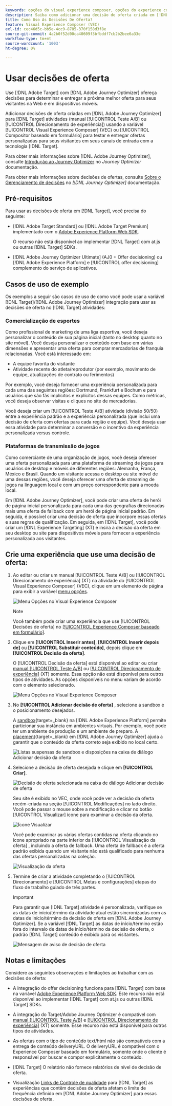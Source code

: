 ```yaml
---
keywords: opções do visual experience composer, opções do experience composer, opções de experiência, decisão da oferta, offer decisioning, ajo, jornada otimizer
description: Saiba como adicionar uma decisão de oferta criada em [!DNL Adobe Journey Optimizer] para uma atividade .
title: Como Uso As Decisões De Oferta?
feature: Visual Experience Composer (VEC)
exl-id: cec46d5c-bb5e-4cc9-8785-370f158d3f8e
source-git-commit: 4a2b0f52d00ca40609f3bfbddf7cb2b2bee6a33e
workflow-type: tm+mt
source-wordcount: '1003'
ht-degree: 0%

---
```


# Usar decisões de oferta

Use [!DNL Adobe Target] com [!DNL Adobe Journey Optimizer] ofereça decisões para determinar e entregar a próxima melhor oferta para seus visitantes na Web e em dispositivos móveis.

Adicionar decisões de oferta criadas em [!DNL Adobe Journey Optimizer] para [!DNL Target] atividades (manual [!UICONTROL Teste A/B] ou [!UICONTROL Direcionamento de experiência]) usando a variável [!UICONTROL Visual Experience Composer] (VEC) ou [!UICONTROL Compositor baseado em formulário] para testar e entregar ofertas personalizadas para seus visitantes em seus canais de entrada com a tecnologia [!DNL Target].

Para obter mais informações sobre [!DNL Adobe Journey Optimizer], consulte [Introdução ao Journey Optimizer](https://experienceleague.adobe.com/docs/journey-optimizer/using/get-started/get-started.html) no *Journey Optimizer* documentação.

Para obter mais informações sobre decisões de ofertas, consulte [Sobre o Gerenciamento de decisões](https://experienceleague.adobe.com/docs/journey-optimizer/using/offer-decisioniong/get-started/starting-offer-decisioning.html) no *[!DNL Journey Optimizer]* documentação.

## Pré-requisitos

Para usar as decisões de oferta em [!DNL Target], você precisa do seguinte:

* [!DNL Adobe Target Standard] ou [!DNL Adobe Target Premium] implementado com o [Adobe Experience Platform Web SDK](/help/main/c-implementing-target/c-implementing-target-for-client-side-web/aep-web-sdk.md).

   O recurso não está disponível ao implementar [!DNL Target] com at.js ou outras [!DNL Target] SDKs.

* [!DNL Adobe Journey Optimizer Ultimate] (AJ0 + Offer decisioning) ou [!DNL Adobe Experience Platform] e [!UICONTROL offer decisioning] complemento do serviço de aplicativos.

## Casos de uso de exemplo

Os exemplos a seguir são casos de uso de como você pode usar a variável [!DNL Target]/[!DNL Adobe Journey Optimizer] integração para usar as decisões de oferta no [!DNL Target] atividades:

### Comercialização de esportes

Como profissional de marketing de uma liga esportiva, você deseja personalizar o conteúdo de sua página inicial (tanto no desktop quanto no site móvel). Você deseja personalizar o conteúdo com base em várias dimensões e apresentar uma oferta para comprar mercadorias de franquia relacionadas. Você está interessado em:

* A equipe favorita do visitante
* Atividade recente do atleta/reprodutor (por exemplo, movimento de equipe, atualizações de contrato ou ferimentos)

Por exemplo, você deseja fornecer uma experiência personalizada para cada uma das seguintes regiões: Dortmund, Frankfurt e Bochum e para usuários que são fãs implícitos e explícitos dessas equipes. Como métricas, você deseja observar visitas e cliques no site de mercadorias.

Você deseja criar um [!UICONTROL Teste A/B] atividade (divisão 50/50) entre a experiência padrão e a experiência personalizada (que inclui uma decisão de oferta com ofertas para cada região e equipe). Você deseja usar essa atividade para determinar a conversão e o incentivo da experiência personalizada versus controle.

### Plataformas de transmissão de jogos

Como comerciante de uma organização de jogos, você deseja oferecer uma oferta personalizada para uma plataforma de streaming de jogos para usuários de desktop e móveis de diferentes regiões: Alemanha, França, México e Brasil. Quando um visitante acessa o desktop ou site móvel de uma dessas regiões, você deseja oferecer uma oferta de streaming de jogos na linguagem local e com um preço correspondente para a moeda local.

Em [!DNL Adobe Journey Optimizer], você pode criar uma oferta de herói de página inicial personalizada para cada uma das geografias direcionadas mais uma oferta de fallback com um herói de página inicial padrão. Em seguida, é possível criar uma decisão de oferta que incorpore essas ofertas e suas regras de qualificação. Em seguida, em [!DNL Target], você pode criar um [!DNL Experience Targeting] (XT) e insira a decisão da oferta em seu desktop ou site para dispositivos móveis para fornecer a experiência personalizada aos visitantes.

## Crie uma experiência que use uma decisão de oferta:

1. Ao editar ou criar um manual [!UICONTROL Teste A/B] ou [!UICONTROL Direcionamento de experiência] (XT) na atividade do [!UICONTROL Visual Experience Composer] (VEC), clique em um elemento de página para exibir a variável [menu opções](/help/main/c-experiences/c-visual-experience-composer/viztarget-options.md).

   ![Menu Opções no Visual Experience Composer](assets/options-menu1.png)

   >[!NOTE]
   >
   >Você também pode criar uma experiência que use [!UICONTROL Decisões de oferta] no [[!UICONTROL Experience Composer baseado em formulário]](/help/main/c-experiences/form-experience-composer.md).

1. Clique em **[!UICONTROL Inserir antes]**, **[!UICONTROL Inserir depois de]** ou **[!UICONTROL Substituir conteúdo]**, depois clique em **[!UICONTROL Decisão da oferta]**.

   O [!UICONTROL Decisão da oferta] está disponível ao editar ou criar [manual [!UICONTROL Teste A/B]](/help/main/c-activities/t-test-ab/test-ab.md#types) ou [[!UICONTROL Direcionamento de experiência]](/help/main/c-activities/t-experience-target/experience-target.md) (XT) somente. Essa opção não está disponível para outros tipos de atividades. As opções disponíveis no menu variam de acordo com o elemento selecionado.

   ![Menu Opções no Visual Experience Composer](assets/options-menu.png)

1. No **[!UICONTROL Adicionar decisão de oferta]** , selecione a sandbox e o posicionamento desejados.

   A [sandbox](https://experienceleague.adobe.com/docs/experience-platform/sandbox/ui/overview.html){target=_blank} na [!DNL Adobe Experience Platform] permite particionar sua instância em ambientes virtuais. Por exemplo, você pode ter um ambiente de produção e um ambiente de preparo. A [placement](https://experienceleague.adobe.com/docs/journey-optimizer/using/offer-decisioniong/create-components/creating-placements.html){target=_blank} em [!DNL Adobe Journey Optimizer] ajuda a garantir que o conteúdo da oferta correto seja exibido no local certo.

   ![Listas suspensas de sandbox e disposições na caixa de diálogo Adicionar decisão da oferta](/help/main/c-integrating-target-with-mac/ajo/assets/sandbox-placement.png)

1. Selecione a decisão de oferta desejada e clique em **[!UICONTROL Criar]**.

   ![Decisão de oferta selecionada na caixa de diálogo Adicionar decisão de oferta](assets/offer-decision.png)

   Seu site é exibido no VEC, onde você pode ver a decisão da oferta recém-criada na seção [!UICONTROL Modificações] no lado direito. Você pode passar o mouse sobre a modificação e clicar no botão [!UICONTROL Visualizar] ícone para examinar a decisão da oferta.

   ![Ícone Visualizar](assets/preview-icon.png)

   Você pode examinar as várias ofertas contidas na oferta clicando no ícone apropriado na parte inferior da [!UICONTROL Visualização da oferta] , incluindo a oferta de fallback. Uma oferta de fallback é a oferta padrão exibida quando um visitante não está qualificado para nenhuma das ofertas personalizadas na coleção.

   ![Visualização da oferta](assets/offer-preview.png)

1. Termine de criar a atividade completando o [!UICONTROL Direcionamento] e [!UICONTROL Metas e configurações] etapas do fluxo de trabalho guiado de três partes.

   >[!IMPORTANT]
   >
   >Para garantir que [!DNL Target] atividade é personalizada, verifique se as datas de início/término da atividade atual estão sincronizadas com as datas de início/término da decisão de oferta em [!DNL Adobe Journey Optimizer]. Se a variável [!DNL Target] as datas de início/término estão fora do intervalo de datas de início/término da decisão de oferta, o padrão [!DNL Target] conteúdo é exibido para os visitantes.

   ![Mensagem de aviso de decisão de oferta](/help/main/c-integrating-target-with-mac/ajo/assets/offer-decision-warning.png)

## Notas e limitações

Considere as seguintes observações e limitações ao trabalhar com as decisões de oferta:

* A integração do offer decisioning funciona para [!DNL Target] com base na variável [Adobe Experience Platform Web SDK](/help/main/c-implementing-target/c-implementing-target-for-client-side-web/aep-web-sdk.md). Este recurso não está disponível ao implementar [!DNL Target] com at.js ou outras [!DNL Target] SDKs.

* A integração do Target/Adobe Journey Optimizer é compatível com [manual [!UICONTROL Teste A/B]](/help/main/c-activities/t-test-ab/test-ab.md#types) e [[!UICONTROL Direcionamento de experiência]](/help/main/c-activities/t-experience-target/experience-target.md) (XT) somente. Esse recurso não está disponível para outros tipos de atividades.

* As ofertas com o tipo de conteúdo text/html não são compatíveis com a entrega de conteúdo deliveryURL. O deliveryURL é compatível com o Experience Composer baseado em formulário, somente onde o cliente é responsável por buscar e compor explicitamente o conteúdo.

* [!DNL Target] O relatório não fornece relatórios de nível de decisão de oferta.

* Visualização [Links de Controle de qualidade](/help/main/c-activities/c-activity-qa/activity-qa.md) para [!DNL Target] as experiências que contêm decisões de oferta afetam o limite de frequência definido em [!DNL Adobe Journey Optimizer] para essas decisões de oferta.
